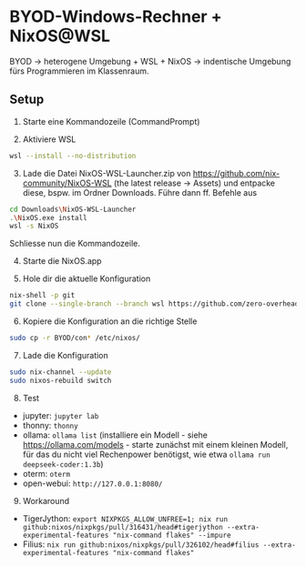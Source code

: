 # BYOD-Windows-Rechner + NixOS@WSL
BYOD $\to$ heterogene Umgebung + WSL + NixOS $\to$ indentische Umgebung fürs Programmieren im Klassenraum.

## Setup

1. Starte eine Kommandozeile (CommandPrompt)

2. Aktiviere WSL
```bash
wsl --install --no-distribution
```

3. Lade die Datei NixOS-WSL-Launcher.zip von https://github.com/nix-community/NixOS-WSL (the latest release -> Assets) und entpacke diese, bspw. im Ordner Downloads. Führe dann ff. Befehle aus
```bash
cd Downloads\NixOS-WSL-Launcher
.\NixOS.exe install
wsl -s NixOS
```

Schliesse nun die Kommandozeile.

4. Starte die NixOS.app

5. Hole dir die aktuelle Konfiguration
```bash
nix-shell -p git
git clone --single-branch --branch wsl https://github.com/zero-overhead/BYOD
```

6. Kopiere die Konfiguration an die richtige Stelle
```bash
sudo cp -r BYOD/con* /etc/nixos/
```

7. Lade die Konfiguration
```bash
sudo nix-channel --update
sudo nixos-rebuild switch
```

8. Test
- jupyter: ```jupyter lab```
- thonny: ```thonny```
- ollama: ```ollama list``` (installiere ein Modell - siehe https://ollama.com/models - starte zunächst mit einem kleinen Modell, für das du nicht viel Rechenpower benötigst, wie etwa ```ollama run deepseek-coder:1.3b```)
- oterm: ```oterm```
- open-webui: ```http://127.0.0.1:8080/```

9. Workaround
- TigerJython: ```export NIXPKGS_ALLOW_UNFREE=1; nix run github:nixos/nixpkgs/pull/316431/head#tigerjython --extra-experimental-features "nix-command flakes" --impure```
- Filius: ```nix run github:nixos/nixpkgs/pull/326102/head#filius --extra-experimental-features "nix-command flakes"```
